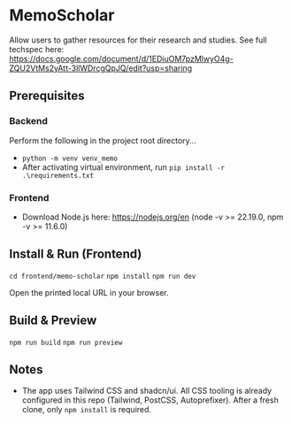# MemoScholar

Allow users to gather resources for their research and studies. 
See full techspec here: https://docs.google.com/document/d/1EDiuOM7pzMlwyO4g-ZQU2VtMs2yAtt-3llWDrcgQpJQ/edit?usp=sharing

## Prerequisites

### Backend
Perform the following in the project root directory...
- `python -m venv venv_memo`
- After activating virtual environment, run `pip install -r .\requirements.txt`

### Frontend
- Download Node.js here: https://nodejs.org/en (node -v >= 22.19.0, npm -v >= 11.6.0)


## Install & Run (Frontend)
`cd frontend/memo-scholar`
`npm install`
`npm run dev`

Open the printed local URL in your browser.

## Build & Preview
`npm run build`
`npm run preview`

## Notes
- The app uses Tailwind CSS and shadcn/ui. All CSS tooling is already configured in this repo (Tailwind, PostCSS, Autoprefixer). After a fresh clone, only `npm install` is required.